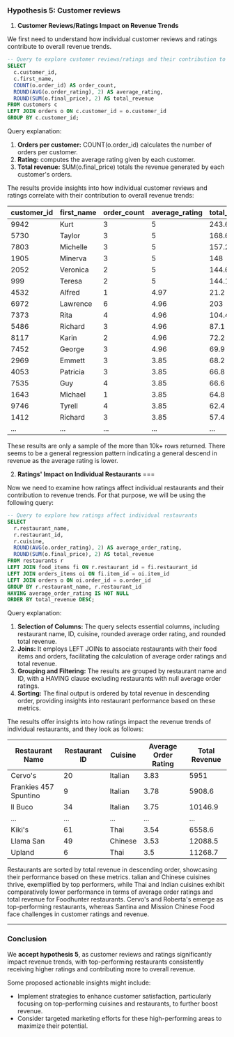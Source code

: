 ### Hypothesis 5: Customer reviews
1. **Customer Reviews/Ratings Impact on Revenue Trends**

We first need to understand how individual customer reviews and ratings contribute to overall revenue trends.


```sql
-- Query to explore customer reviews/ratings and their contribution to revenue trends
SELECT
  c.customer_id,
  c.first_name,
  COUNT(o.order_id) AS order_count,
  ROUND(AVG(o.order_rating), 2) AS average_rating,
  ROUND(SUM(o.final_price), 2) AS total_revenue
FROM customers c
LEFT JOIN orders o ON c.customer_id = o.customer_id
GROUP BY c.customer_id;
```
Query explanation: 

1. **Orders per customer:** COUNT(o.order_id) calculates the number of orders per customer.
2. **Rating:** computes the average rating given by each customer.
3. **Total revenue:** SUM(o.final_price) totals the revenue generated by each customer's orders.

The results provide insights into how individual customer reviews and ratings correlate with their contribution to overall revenue trends:

| customer_id | first_name | order_count | average_rating | total_revenue |
|-------------|------------|-------------|-----------------|---------------|
| 9942        | Kurt       | 3           | 5               | 243.6         |
| 5730        | Taylor     | 3           | 5               | 168.6         |
| 7803        | Michelle   | 3           | 5               | 157.2         |
| 1905        | Minerva    | 3           | 5               | 148           |
| 2052        | Veronica   | 2           | 5               | 144.6         |
| 999         | Teresa     | 2           | 5               | 144.1         |
| 4532        | Alfred     | 1           | 4.97            | 21.2          |
| 6972        | Lawrence   | 6           | 4.96            | 203           |
| 7373        | Rita       | 4           | 4.96            | 104.4         |
| 5486        | Richard    | 3           | 4.96            | 87.1          |
| 8117        | Karin      | 2           | 4.96            | 72.2          |
| 7452        | George     | 3           | 4.96            | 69.9          |
| 2969        | Emmett     | 3           | 3.85            | 68.2          |
| 4053        | Patricia   | 3           | 3.85            | 66.8          |
| 7535        | Guy        | 4           | 3.85            | 66.6          |
| 1643        | Michael    | 1           | 3.85            | 64.8          |
| 9746        | Tyrell     | 4           | 3.85            | 62.4          |
| 1412        | Richard    | 3           | 3.85            | 57.4          |
| ...         | ...        | ...         | ...             | ...           |


These results are only a sample of the more than 10k+ rows returned. There seems to be a general regression pattern indicating a general descend in revenue as the average rating is lower. 


2. **Ratings' Impact on Individual Restaurants**
===

Now we need to examine how ratings affect individual restaurants and their contribution to revenue trends. For that purpose, we will be using the following query:

```sql
-- Query to explore how ratings affect individual restaurants
SELECT
  r.restaurant_name,
  r.restaurant_id,
  r.cuisine,
  ROUND(AVG(o.order_rating), 2) AS average_order_rating,
  ROUND(SUM(o.final_price), 2) AS total_revenue
FROM restaurants r
LEFT JOIN food_items fi ON r.restaurant_id = fi.restaurant_id
LEFT JOIN orders_items oi ON fi.item_id = oi.item_id
LEFT JOIN orders o ON oi.order_id = o.order_id
GROUP BY r.restaurant_name, r.restaurant_id
HAVING average_order_rating IS NOT NULL
ORDER BY total_revenue DESC;

```

Query explanation:

1. **Selection of Columns:** The query selects essential columns, including restaurant name, ID, cuisine, rounded average order rating, and rounded total revenue.
2. **Joins:** It employs LEFT JOINs to associate restaurants with their food items and orders, facilitating the calculation of average order ratings and total revenue.
3. **Grouping and Filtering:** The results are grouped by restaurant name and ID, with a HAVING clause excluding restaurants with null average order ratings.
4. **Sorting:** The final output is ordered by total revenue in descending order, providing insights into restaurant performance based on these metrics.

The results offer insights into how ratings impact the revenue trends of individual restaurants, and they look as follows:

| Restaurant Name             | Restaurant ID | Cuisine | Average Order Rating | Total Revenue |
|-----------------------------|---------------|---------|-----------------------|---------------|
| Cervo's                     | 20            | Italian | 3.83                  | 5951          |
| Frankies 457 Spuntino       | 9             | Italian | 3.78                  | 5908.6        |
| Il Buco                     | 34            | Italian | 3.75                  | 10146.9       |
| ...                         | ...           | ...     | ...                   | ...           |
| Kiki's                      | 61            | Thai    | 3.54                  | 6558.6        |
| Llama San                   | 49            | Chinese | 3.53                  | 12088.5       |
| Upland                       | 6            | Thai    | 3.5                   | 11268.7       |

Restaurants are sorted by total revenue in descending order, showcasing their performance based on these metrics. talian and Chinese cuisines thrive, exemplified by top performers, while Thai and Indian cuisines exhibit comparatively lower performance in terms of average order ratings and total revenue for Foodhunter restaurants.  Cervo's and Roberta's emerge as top-performing restaurants, whereas Santina and Mission Chinese Food face challenges in customer ratings and revenue.


---



### Conclusion

We **accept hypothesis 5**, as customer reviews and ratings significantly impact revenue trends, with top-performing restaurants consistently receiving higher ratings and contributing more to overall revenue.

Some proposed actionable insights might include:
- Implement strategies to enhance customer satisfaction, particularly focusing on top-performing cuisines and restaurants, to further boost revenue. 
- Consider targeted marketing efforts for these high-performing areas to maximize their potential.

